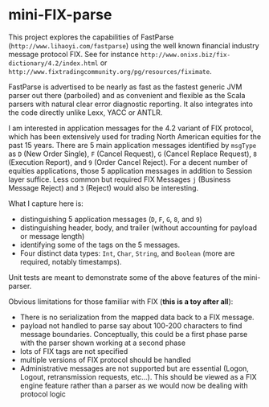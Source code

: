 # mini-FIX-parse
This project explores the capabilities of FastParse (`http://www.lihaoyi.com/fastparse`) using the well known financial industry message protocol FIX. 
See for instance `http://www.onixs.biz/fix-dictionary/4.2/index.html` or `http://www.fixtradingcommunity.org/pg/resources/fiximate`.

FastParse is advertised to be nearly as fast as the fastest generic JVM parser out there (parboiled) and as convenient and flexible as the Scala parsers with
 natural clear error diagnostic reporting. It also integrates into the code directly unlike Lexx, YACC or ANTLR.

I am interested in application messages for the 4.2 variant of FIX protocol, which has been extensively used for trading North American equities for the past
 15 years. There are 5 main application messages identified by `msgType` as `D` (New Order Single), `F` (Cancel Request), `G` (Cancel Replace Request), `8` 
 (Execution Report), and `9` (Order Cancel Reject). For a decent number of equities applications, those 5 application messages in addition to Session layer 
 suffice. Less common but required FIX Messages `j` (Business Message Reject) and `3` (Reject) would also be interesting.

What I capture here is:
- distinguishing 5 application messages (`D`, `F`, `G`, `8`, and `9`)
- distinguishing header, body, and trailer (without accounting for payload or message length)
- identifying some of the tags on the 5 messages.
- Four distinct data types: `Int`, `Char`, `String`, and `Boolean` (more are required, notably timestamps).

Unit tests are meant to demonstrate some of the above features of the mini-parser.

Obvious limitations for those familiar with FIX (**this is a toy after all**):
- There is no serialization from the mapped data back to a FIX message.
- payload not handled to parse say about 100-200 characters to find message boundaries. Conceptually, this could be a first phase parse with the parser shown 
working at a second phase
- lots of FIX tags are not specified
- multiple versions of FIX protocol should be handled
- Administrative messages are not supported but are essential (Logon, Logout, retransmission requests, etc...). This should be viewed as a FIX engine feature 
rather than a parser as we would now be dealing with protocol logic

